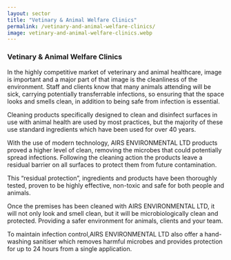```yaml
---
layout: sector
title: "Vetinary & Animal Welfare Clinics"
permalink: /vetinary-and-animal-welfare-clinics/
image: vetinary-and-animal-welfare-clinics.webp
---
```


<!-- # VETINARY & ANIMAL WELFARE CLINICS
## Protect Your Vertinary Practice
Protect against bacteria, viruses, and infection outbreaks

## AIRS ENVIRONMENTAL
### Introduction – A Safer Environment
The unique protective layer used in ​AIRS ENVIRONMENTAL LTD products ensures your guest environment is microbiologically clean, providing a healthier guest experience. -->

### Vetinary & Animal Welfare Clinics
In the highly competitive market of veterinary and animal healthcare, image is important and a major part of that image is the cleanliness of the environment. Staff and clients know that many animals attending will be sick, carrying potentially transferrable infections, so ensuring that the space looks and smells clean, in addition to being safe from infection is essential.

Cleaning products specifically designed to clean and disinfect surfaces in use with animal health are used by most practices, but the majority of these use standard ingredients which have been used for over 40 years.

With the use of modern technology, ​AIRS ENVIRONMENTAL LTD products proved a higher level of clean, removing the microbes that could potentially spread infections. Following the cleaning action the products leave a residual barrier on all surfaces to protect them from future contamination.

This “residual protection”, ingredients and products have been thoroughly tested, proven to be highly effective, non-toxic and safe for both people and animals.

Once the premises has been cleaned with ​AIRS ENVIRONMENTAL LTD, it will not only look and smell clean, but it will be microbiologically clean and protected. Providing a safer environment for animals, clients and your team.

To maintain infection control,​AIRS ENVIRONMENTAL LTD also offer a hand-washing sanitiser which removes harmful microbes and provides protection for up to 24 hours from a single application.
